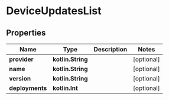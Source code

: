 
# DeviceUpdatesList

## Properties
Name | Type | Description | Notes
------------ | ------------- | ------------- | -------------
**provider** | **kotlin.String** |  |  [optional]
**name** | **kotlin.String** |  |  [optional]
**version** | **kotlin.String** |  |  [optional]
**deployments** | **kotlin.Int** |  |  [optional]



